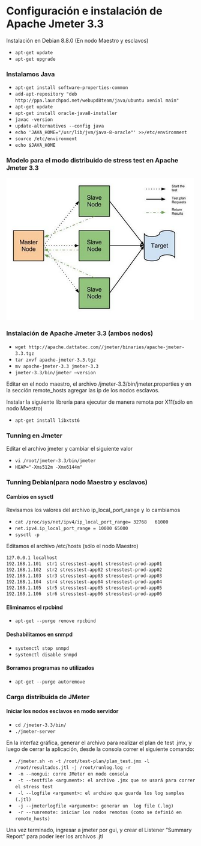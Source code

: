 <h1>Configuración e instalación de Apache Jmeter 3.3</h1>

Instalación en Debian 8.8.0 (En nodo Maestro y esclavos)

- ```apt-get update```
- ```apt-get upgrade```

<h3>Instalamos Java</h3>

- ```apt-get install software-properties-common```
- ```add-apt-repository "deb http://ppa.launchpad.net/webupd8team/java/ubuntu xenial main"```
- ```apt-get update```
- ```apt-get install oracle-java8-installer```
- ```javac -version```
- ```update-alternatives --config java```
- ```echo 'JAVA_HOME="/usr/lib/jvm/java-8-oracle"' >>/etc/environment```
- ```source /etc/environment```
- ```echo $JAVA_HOME```

<h3>Modelo para el modo distribuido de stress test en Apache Jmeter 3.3</h3>

![](https://github.com/mmalnati/apache-jmeter/blob/master/jmeter.jpeg)

<h3>Instalación de Apache Jmeter 3.3 (ambos nodos)</h3>

- ```wget http://apache.dattatec.com//jmeter/binaries/apache-jmeter-3.3.tgz```
- ```tar zxvf apache-jmeter-3.3.tgz```
- ```mv apache-jmeter-3.3 jmeter-3.3```
- ```jmeter-3.3/bin/jmeter –version```

Editar en el nodo maestro, el archivo /jmeter-3.3/bin/jmeter.properties y en la sección remote_hosts agregar las ip de los nodos esclavos.

Instalar la siguiente librería para ejecutar de manera remota por X11(sólo en nodo Maestro)
- ```apt-get install libxtst6 ```

<h3>Tunning en Jmeter</h3>

Editar el archivo jmeter y cambiar el siguiente valor 
- ```vi /root/jmeter-3.3/bin/jmeter```
- ```HEAP="-Xms512m -Xmx6144m"```

<h3>Tunning Debian(para nodo Maestro y esclavos)</h3>
<h4>Cambios en sysctl</h4>

Revisamos los valores del archivo ip_local_port_range y lo cambiamos

- ```cat /proc/sys/net/ipv4/ip_local_port_range= 32768   61000```
- ```net.ipv4.ip_local_port_range = 10000 65000```
- ```sysctl -p```

Editamos el archivo /etc/hosts (sólo el nodo Maestro)
```
127.0.0.1 localhost 
192.168.1.101  str1 stresstest-app01 stresstest-prod-app01
192.168.1.102  str2 stresstest-app02 stresstest-prod-app02
192.168.1.103  str3 stresstest-app03 stresstest-prod-app03
192.168.1.104  str4 stresstest-app04 stresstest-prod-app04
192.168.1.105  str5 stresstest-app05 stresstest-prod-app05
192.168.1.106  str6 stresstest-app06 stresstest-prod-app06
```
<h4>Eliminamos el rpcbind</h4>

- ```apt-get --purge remove rpcbind```

<h4>Deshabilitamos en snmpd</h4>

- ```systemctl stop snmpd```
- ```systemctl disable snmpd```

<h4>Borramos programas no utilizados</h4>

- ```apt-get --purge autoremove```
<h3>Carga distribuida de JMeter</h3>

<h4>Iniciar los nodos esclavos en modo servidor</h4>

- ```cd /jmeter-3.3/bin/```
- ```./jmeter-server```

En la interfaz gráfica, generar el archivo para realizar el plan de test  .jmx, y luego de cerrar la aplicación,  desde la consola correr el siguiente comando:

- ```./jmeter.sh -n -t /root/test-plan/plan_test.jmx -l /root/resultados.jtl -j /root/runlog.log -r```
- ``` -n --nongui: corre JMeter en modo consola```
- ``` -t --testfile <argument>: el archivo .jmx que se usará para correr el stress test```
- ``` -l --logfile <argument>: el archivo que guarda los log samples (.jtl)```
- ``` -j --jmeterlogfile <argument>: generar un  log file (.log)```
- ``` -r --runremote: iniciar los nodos remotos (como se definió en remote_hosts)```

Una vez terminado, ingresar a jmeter por gui, y crear el Listener “Summary Report” para poder leer los archivos .jtl
